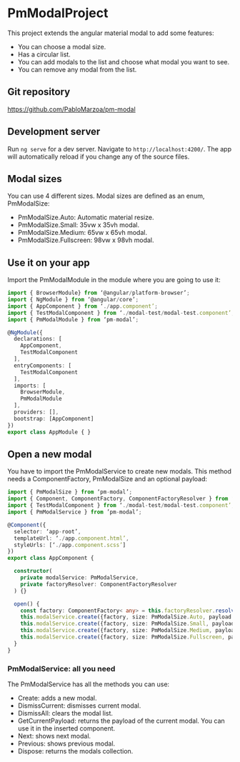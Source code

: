# PmModalProject
This project extends the angular material modal to add some features:

* You can choose a modal size.
* Has a circular list.
* You can add modals to the list and choose what modal you want to see.
* You can remove any modal from the list.

## Git repository

https://github.com/PabloMarzoa/pm-modal

## Development server

Run `ng serve` for a dev server. Navigate to `http://localhost:4200/`. The app will automatically reload if you change any of the source files.

## Modal sizes
You can use 4 different sizes. Modal sizes are defined as an enum, PmModalSize:

* PmModalSize.Auto: Automatic material resize.
* PmModalSize.Small: 35vw x 35vh modal.
* PmModalSize.Medium: 65vw x 65vh modal.
* PmModalSize.Fullscreen: 98vw x 98vh modal.


## Use it on your app
Import the PmModalModule in the module where you are going to use it:

```ts
import { BrowserModule} from ‘@angular/platform-browser’;
import { NgModule } from ‘@angular/core’;
import { AppComponent } from ‘./app.component’;
import { TestModalComponent } from ‘./modal-test/modal-test.component’;
import { PmModalModule } from ‘pm-modal’;

@NgModule({
  declarations: [
    AppComponent,
    TestModalComponent
  ],
  entryComponents: [
    TestModalComponent
  ],
  imports: [
    BrowserModule,
    PmModalModule
  ],
  providers: [],
  bootstrap: [AppComponent]
})
export class AppModule { }
```

## Open a new modal
You have to import the PmModalService to create new modals. This method needs a ComponentFactory, PmModalSize and an optional payload:

```ts
import { PmModalSize } from ‘pm-modal’;
import { Component, ComponentFactory, ComponentFactoryResolver } from ‘@angular/core’;
import { TestModalComponent } from ‘./modal-test/modal-test.component’;
import { PmModalService } from ’pm-modal’;

@Component({
  selector: ‘app-root’,
  templateUrl: ‘./app.component.html’,
  styleUrls: [‘./app.component.scss’]
})
export class AppComponent {

  constructor(
    private modalService: PmModalService,
    private factoryResolver: ComponentFactoryResolver
  ) {}

  open() {
    const factory: ComponentFactory< any> = this.factoryResolver.resolveComponentFactory(TestModalComponent);
    this.modalService.create({factory, size: PmModalSize.Auto, payload: ‘test payload 1’});
    this.modalService.create({factory, size: PmModalSize.Small, payload: ‘test payload 2’});
    this.modalService.create({factory, size: PmModalSize.Medium, payload: ‘test payload 3’});
    this.modalService.create({factory, size: PmModalSize.Fullscreen, payload: ‘test payload 4’});
  }
}
```

### PmModalService: all you need

The PmModalService has all the methods you can use:

* Create: adds a new modal.
* DismissCurrent: dismisses current modal.
* DismissAll: clears the modal list.
* GetCurrentPayload: returns the payload of the current modal. You can use it in the inserted component.
* Next: shows next modal.
* Previous: shows previous modal.
* Dispose: returns the modals collection.

